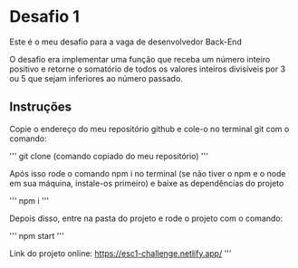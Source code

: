 # Desafio 1

Este é o meu desafio para a vaga de desenvolvedor Back-End

O desafio era implementar uma função que receba um número inteiro positivo e retorne o somatório de todos os valores inteiros divisíveis por 3 ou 5 que sejam inferiores ao número passado.

## Instruções

Copie o endereço do meu repositório github e cole-o no terminal git com o comando:

'''
  git clone (comando copiado do meu repositório)
'''

Após isso rode o comando npm i no terminal (se não tiver o npm e o node em sua máquina, instale-os primeiro) e baixe as dependências do projeto

'''
  npm i
'''

Depois disso, entre na pasta do projeto e rode o projeto com o comando:

'''
  npm start
'''

Link do projeto online: https://esc1-challenge.netlify.app/
'''
